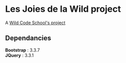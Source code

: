 # Les Joies de la Wild project #

A [Wild Code School's project](https://wildcodeschool.fr/)

## Dependancies ##
**Bootstrap** : 3.3.7  
**JQuery** : 3.3.1

